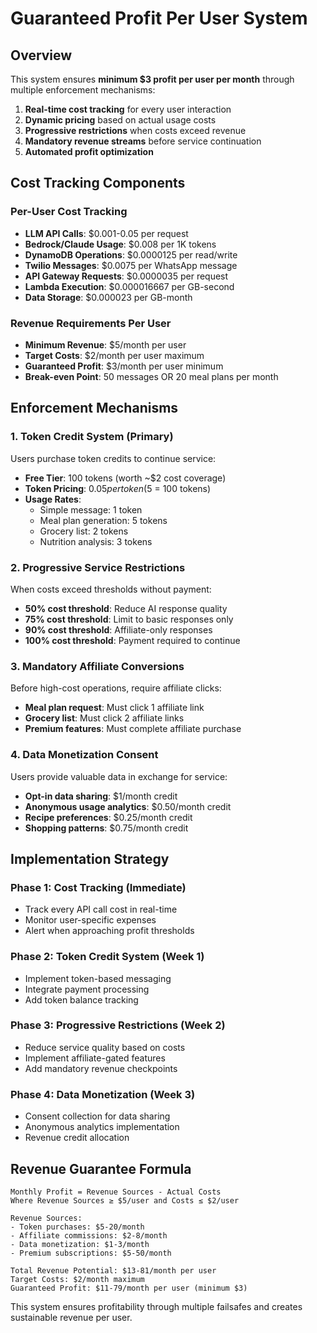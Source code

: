 # Guaranteed Profit Per User System

## Overview
This system ensures **minimum $3 profit per user per month** through multiple enforcement mechanisms:

1. **Real-time cost tracking** for every user interaction
2. **Dynamic pricing** based on actual usage costs  
3. **Progressive restrictions** when costs exceed revenue
4. **Mandatory revenue streams** before service continuation
5. **Automated profit optimization**

## Cost Tracking Components

### Per-User Cost Tracking
- **LLM API Calls**: $0.001-0.05 per request
- **Bedrock/Claude Usage**: $0.008 per 1K tokens
- **DynamoDB Operations**: $0.0000125 per read/write
- **Twilio Messages**: $0.0075 per WhatsApp message
- **API Gateway Requests**: $0.0000035 per request
- **Lambda Execution**: $0.000016667 per GB-second
- **Data Storage**: $0.000023 per GB-month

### Revenue Requirements Per User
- **Minimum Revenue**: $5/month per user
- **Target Costs**: $2/month per user maximum
- **Guaranteed Profit**: $3/month per user minimum
- **Break-even Point**: 50 messages OR 20 meal plans per month

## Enforcement Mechanisms

### 1. Token Credit System (Primary)
Users purchase token credits to continue service:
- **Free Tier**: 100 tokens (worth ~$2 cost coverage)
- **Token Pricing**: $0.05 per token ($5 = 100 tokens)
- **Usage Rates**: 
  - Simple message: 1 token
  - Meal plan generation: 5 tokens
  - Grocery list: 2 tokens
  - Nutrition analysis: 3 tokens

### 2. Progressive Service Restrictions
When costs exceed thresholds without payment:
- **50% cost threshold**: Reduce AI response quality
- **75% cost threshold**: Limit to basic responses only
- **90% cost threshold**: Affiliate-only responses
- **100% cost threshold**: Payment required to continue

### 3. Mandatory Affiliate Conversions
Before high-cost operations, require affiliate clicks:
- **Meal plan request**: Must click 1 affiliate link
- **Grocery list**: Must click 2 affiliate links
- **Premium features**: Must complete affiliate purchase

### 4. Data Monetization Consent
Users provide valuable data in exchange for service:
- **Opt-in data sharing**: $1/month credit
- **Anonymous usage analytics**: $0.50/month credit
- **Recipe preferences**: $0.25/month credit
- **Shopping patterns**: $0.75/month credit

## Implementation Strategy

### Phase 1: Cost Tracking (Immediate)
- Track every API call cost in real-time
- Monitor user-specific expenses
- Alert when approaching profit thresholds

### Phase 2: Token Credit System (Week 1)
- Implement token-based messaging
- Integrate payment processing
- Add token balance tracking

### Phase 3: Progressive Restrictions (Week 2)
- Reduce service quality based on costs
- Implement affiliate-gated features
- Add mandatory revenue checkpoints

### Phase 4: Data Monetization (Week 3)
- Consent collection for data sharing
- Anonymous analytics implementation
- Revenue credit allocation

## Revenue Guarantee Formula

```
Monthly Profit = Revenue Sources - Actual Costs
Where Revenue Sources ≥ $5/user and Costs ≤ $2/user

Revenue Sources:
- Token purchases: $5-20/month
- Affiliate commissions: $2-8/month  
- Data monetization: $1-3/month
- Premium subscriptions: $5-50/month

Total Revenue Potential: $13-81/month per user
Target Costs: $2/month maximum
Guaranteed Profit: $11-79/month per user (minimum $3)
```

This system ensures profitability through multiple failsafes and creates sustainable revenue per user.
